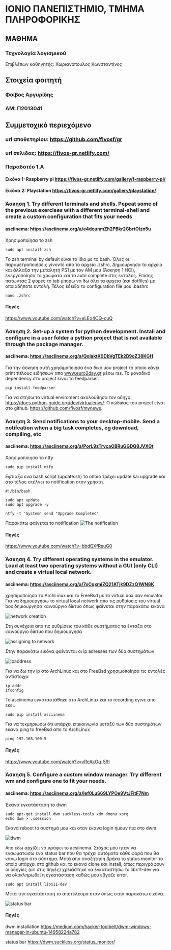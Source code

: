 # ΙΟΝΙΟ ΠΑΝΕΠΙΣΤΗΜΙΟ, ΤΜΗΜΑ ΠΛΗΡΟΦΟΡΙΚΗΣ 
## ΜΑΘΗΜΑ
### Τεχνολογία λογισμικού 
Επιβλέπων καθηγητής: Χωριανόπουλος Κωνσταντίνος 

## Στοιχεία φοιτητή  
### Φοίβος Αργυρίδης
### ΑΜ: Π2013041

## Συμμετοχικό περιεχόμενο
### url αποθετηρίου: https://github.com/fivosf/gr
### url σελιδας: https://fivos-gr.netlify.com/
### Παραδοτέο 1.Α
#### Eικόνα 1: Raspberry pi https://fivos-gr.netlify.com/gallery/f-raspberry-pi/
#### Εικόνα 2: Playstation https://fivos-gr.netlify.com/gallery/playstation/


### Άσκηση 1. Try different terminals and shells. Ρepeat some of the previous exercises with a different terminal-shell and create a custom configuration that fits your needs
#### asciinema: https://asciinema.org/a/e4dounmZh2PBkr2GbrtOIzn5u
Χρησιμοποίησα το zsh

```
sudo apt install zsh
```

To zsh terminal by default είναι το ίδιο με το bash. Όλες οι παραμετροποιήσεις γίνοντε απο το αρχείο .zshrc, Δημιουργησα το αρχείο και άλλαξα την μεταλητή PS1 με τον ΑΜ μου (Άσκηση 1 HCI), ενεργοποίησα τα χρώματα και το auto complete στις εντολες. Επίσης πατωντας 2 φορες το tab μπορω να δω όλα τα αρχεια (και dotfiles) με οποιαδήποτε εντολή. Τέλος έδειξα το configuration file μου .bashrc

```
nano .zshrc
```

#### Πηγές
https://www.youtube.com/watch?v=eLEo4OQ-cuQ

### Άσκηση 2. Set-up a system for python development. Install and configure in a user folder a python project that is not available through the package manager.
#### asciinema: https://asciinema.org/a/QolaktK9DbVgTEk2B9oZ38KGH
Για την άσκηση αυτή χρησιμοποίησα ένα δικό μου project το οποίο κάνει print τίτλους ειδήσεων απο www.euro2day.gr μέσω rss. Το μοναδικό dependency στο project είναι το feedparser.

```
pip install feedparser
```

Για να στήσω το virtual enviroment ακολούθησα τον οδηγό https://docs.python-guide.org/dev/virtualenvs/. Ο κώδικας του project είναι στο github. https://github.com/fivosf/mynews.

### Άσκηση 3. Send notifications to your desktop-mobile. Send a notifcation when a big task completes, eg download, compiling, etc
#### asciinema: https://asciinema.org/a/PorL9zTrycaOBRuGGDQ8JVXQt
Χρησιμοποίησα το ntfy

```
sudo pip install ntfy
```
Εφτιαξα ενα bash script (update.sh) το οποίο τρέχει update kai upgrade και στο τέλος στέλνει το notification στον χρήστη.

```
#!/bin/bash

sudo apt update
sudo apt upgrade -y

ntfy -t 'System' send "Upgrade Completed"
```

Παρακάτω φαίνεται το notification
![The notification](upgrade.jpg)

#### Πηγές
https://www.youtube.com/watch?v=bbdQXfReuG0

### Άσκηση 4. Try different operating systems in the emulator. Load at least two operating systems without a GUI (only CLI) and create a virtual local network.
#### asciinema: https://asciinema.org/a/7oCqxmiZQ21ATjk9DZzQ1WN8K
χρησιμοποίησα το ArchLinux και το FreeBsd με το virtual box σαν emulator. Για να δημιουργήσω το virtual local network απο τις ρυθμίσεις του virtual box δημιουργησα καινούργιο δίκτυο όπως φαίνεται στην παρακάτω εικόνα

![network creation](netcreate.jpg)

Στη συνέχεια απο τις ρυθμίσεις του κάθε συστήματος τα ένταξα στο καινούργιο δίκτυο που δημιουργησα

![assigning to network](netcreate2.jpg)

Στην παρακάτω εικόνα φαίνονται οι ip adresses των δύο συστημάτων

![ipaddress](ipaddress.jpg)

Για να δω την ip στο ArchLinux και στο FreeBsd χρησιμοποίησα τις εντολές αντίστοιχα

```
ip addr
ifconfig
```

Το asciinema εγκαταστάθηκε στο ArchLinux και το recording εγινε απο εκει.

```
sudo pip install asciinema
```

Για να τεκμηριώσω ότι υπάρχει επικοινωνία μεταξύ των δύο συστημάτων εκανα ping to freeBsd απο το ArchLinux

```
ping 192.168.100.5
```

#### Πηγές
https://www.youtube.com/watch?v=vReAkOq-59I

### Άσκηση 5. Configure a custom window manager. Try different wm and configure one to fit your needs.
#### asciinema: https://asciinema.org/a/lef0LuS69LYPOe9VtJFitF7Nm
Έκανα εγκατάσταση το dwm

```
sudo apt-get install dwm suckless-tools xdm dmenu xorg
echo dwm > .xsession
```
Εκανα reboot to συστημά μου και οταν εκανα login ημουν πια στο dwm.

![dwm](kdm.jpg)

Απο εδω αρχίζει να γράφει το acsiinema. Στόχος μου ηταν να ενσωματώσω ένα status bar που θα τρέχει αυτόματα κάθε φορά που θα κάνω login στο σύστημα. Μετά απο αναζήτηση βρήκα το status monitor το οποίο υπάρχει στο github και το εκανα clone και install, όπως περιγράφουν οι οδηγίες (url στις πηγές) χρειάστηκε να εγκαταστήσω το libx11-dev για να ολοκληρωθεί η εγκατάσταση καθώς μου εβγαζε error. 

```
sudo apt install libx11-dev
```

Μετά την εγκατάσταση το αποτέλεσμα ηταν όπως στην παρακάτω εικόνα.

![status bar](kdm_after.jpg)

#### Πηγές

dwm installation https://medium.com/hacker-toolbelt/dwm-windows-manager-in-ubuntu-14958224a782

status bar https://dwm.suckless.org/status_monitor/





